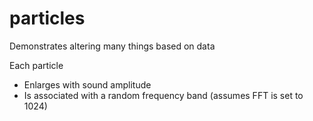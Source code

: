 # particles

Demonstrates altering many things based on data

Each particle
* Enlarges with sound amplitude
* Is associated with a random frequency band (assumes FFT is set to 1024)